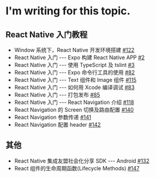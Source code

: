 # I'm writing for this topic.

## React Native 入门教程
- Window 系统下，React Native 开发环境搭建 [#122](https://github.com/felix-cao/Blog/issues/122)
- React Native 入门 --- Expo 构建 React Native APP [#2](https://github.com/felix-cao/Blog/issues/2)
- React Native 入门 --- 使用 TypeScript 及 tslint [#3](https://github.com/felix-cao/Blog/issues/3)
- React Native 入门 --- Expo 命令行工具的使用 [#82](https://github.com/felix-cao/Blog/issues/82)
- React Native 入门 --- Text 组件和 Image 组件 [#115](https://github.com/felix-cao/Blog/issues/115)
- React Native 入门 --- 如何用 Xcode 编译调试 [#83](https://github.com/felix-cao/Blog/issues/83)
- React Native 入门 --- 打包发布 [#85](https://github.com/felix-cao/Blog/issues/85)
- React Native 入门 --- React Navigation 介绍 [#118](https://github.com/felix-cao/Blog/issues/118)
- React Navigation 的 Screen 切换及路由配置 [#140](https://github.com/felix-cao/Blog/issues/140)
- React Navigation 参数传递 [#141](https://github.com/felix-cao/Blog/issues/141)
- React Navigation 配置 header [#142](https://github.com/felix-cao/Blog/issues/142)

## 其他

- React Native 集成友盟社会化分享 SDK --- Android [#132](https://github.com/felix-cao/Blog/issues/132)
- React 组件的生命周期函数(Lifecycle Methods) [#147](https://github.com/felix-cao/Blog/issues/147)
